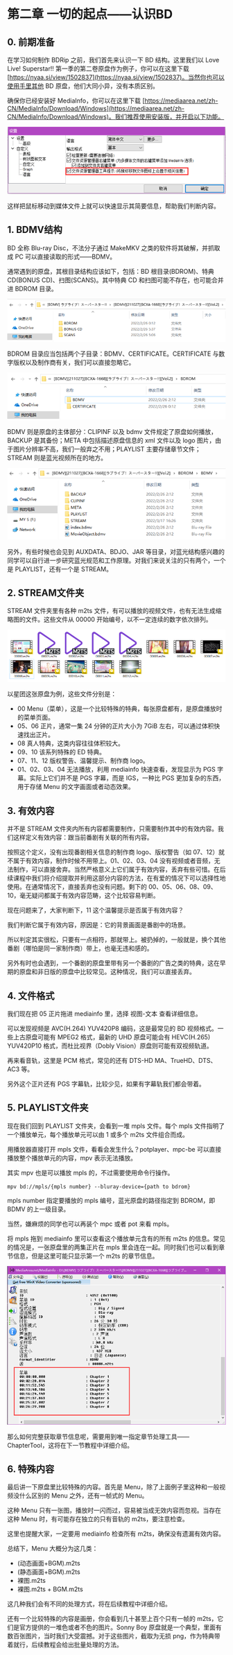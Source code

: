 # 第二章 一切的起点——认识BD

## 0. 前期准备

在学习如何制作 BDRip 之前，我们首先来认识一下 BD 结构。这里我们以 Love Live! Superstar!! 第一季的第二卷原盘作为例子，你可以在这里下载 [https://nyaa.si/view/1502837](https://nyaa.si/view/1502837)。当然你也可以使用手里其他 BD 原盘，他们大同小异，没有本质区别。

确保你已经安装好 MediaInfo，你可以在这里下载 [https://mediaarea.net/zh-CN/MediaInfo/Download/Windows](https://mediaarea.net/zh-CN/MediaInfo/Download/Windows)。我们推荐使用安装版，并开启以下功能。

<img src="./media/image01.png" />

这样把鼠标移动到媒体文件上就可以快速显示其简要信息，帮助我们判断内容。

## 1. BDMV结构

BD 全称 Blu-ray Disc，不法分子通过 MakeMKV 之类的软件将其破解，并抓取成 PC 可以直接读取的形式——BDMV。

通常遇到的原盘，其根目录结构应该如下，包括：BD 根目录(BDROM)、特典 CD(BONUS CD)、扫图(SCANS)。其中特典 CD 和扫图可能不存在，也可能合并进 BDROM 目录。

<img src="./media/image02.png" />

BDROM 目录应当包括两个子目录：BDMV、CERTIFICATE。CERTIFICATE 与数字版权以及制作商有关，我们可以直接忽略它。

<img src="./media/image03.png" />

BDMV 则是原盘的主体部分：CLIPINF 以及 bdmv 文件规定了原盘如何播放，BACKUP 是其备份；META 中包括描述原盘信息的 xml 文件以及 logo 图片，由于图片分辨率不高，我们一般弃之不用；PLAYLIST 主要存储章节文件；STREAM 则是蓝光视频所在的地方。

<img src="./media/image04.png" />

另外，有些时候也会见到 AUXDATA、BDJO、JAR 等目录，对蓝光结构感兴趣的同学可以自行进一步研究蓝光规范和工作原理。对我们来说关注的只有两个，一个是 PLAYLIST，还有一个是 STREAM。

## 2. STREAM文件夹

STREAM 文件夹里有各种 m2ts 文件，有可以播放的视频文件，也有无法生成缩略图的文件。这些文件从 00000 开始编号，以不一定连续的数字依次排列。

<img src="./media/image05.png" />

以星团这张原盘为例，这些文件分别是：

- 00 Menu（菜单），这是一个比较特殊的特典，每张原盘都有，是原盘播放时的菜单页面。
- 05、06 正片，通常一集 24 分钟的正片大小为 7GiB 左右，可以通过体积快速找出正片。
- 08 真人特典，这类内容往往体积较大。
- 09、10 该系列特殊的 ED 特典。
- 07、11、12 版权警告、温馨提示、制作商 logo。
- 01、02、03、04 无法播放，利用 mediainfo 快速查看，发现显示为 PGS 字幕。实际上它们并不是 PGS 字幕，而是 IGS，一种比 PGS 更加复杂的东西，用于存储 Menu 的文字画面或者动态效果。

## 3. 有效内容

并不是 STREAM 文件夹内所有内容都需要制作，只需要制作其中的有效内容。我们这样定义有效内容：跟当前番剧有关联的所有内容。

按照这个定义，没有出现番剧相关信息的制作商 logo、版权警告（如 07、12）就不属于有效内容，制作时候不用带上。01、02、03、04 没有视频或者音频，无法制作，可以直接舍弃。当然严格意义上它们属于有效内容，丢弃有些可惜。在后续课程中我们将介绍提取并利用这部分内容的方法，在有爱的情况下可以选择性地使用。在通常情况下，直接丢弃也没有问题。剩下的 00、05、06、08、09、10，毫无疑问都属于有效内容范畴，这个比较容易判断。

现在问题来了，大家判断下，11 这个温馨提示是否属于有效内容？

我们判断它属于有效内容，原因是：它的背景画面是番剧中的场景。

所以判定其实很松，只要有一点相符，那就带上。被扔掉的，一般就是，换个其他番剧（哪怕是同一家制作商）带上，也毫无违和感的。

另外有时也会遇到，一个番剧的原盘里带有另一个番剧的广告之类的特典，这在早期的原盘和非日版的原盘中比较常见。这种情况，我们可以直接丢弃。

## 4. 文件格式

我们现在把 05 正片拖进 mediainfo 里，选择 视图-文本 查看详细信息。

可以发现视频是 AVC(H.264) YUV420P8 编码，这是最常见的 BD 视频格式。一些上古原盘可能有 MPEG2 格式，最新的 UHD 原盘可能会有 HEVC(H.265) YUV420P10 格式，而杜比视界（Dobly Vision）原盘则可能有双视频轨道。

再来看音轨，这里是 PCM 格式，常见的还有 DTS-HD MA、TrueHD、DTS、AC3 等。

另外这个正片还有 PGS 字幕轨，比较少见，如果有字幕轨我们都会带着。

## 5. PLAYLIST文件夹

现在我们回到 PLAYLIST 文件夹，会看到一堆 mpls 文件。每个 mpls 文件指明了一个播放单元，每个播放单元可以由 1 或多个 m2ts 文件组合而成。

用播放器直接打开 mpls 文件，看看会发生什么？potplayer、mpc-be 可以直接播放整个播放单元的内容，mpv 表示无法播放。

其实 mpv 也是可以播放 mpls 的，不过需要使用命令行操作。
```
mpv bd://mpls/{mpls number} --bluray-device={path to bdrom}
```
mpls number 指定要播放的 mpls 编号，蓝光原盘的路径指定到 BDROM，即 BDMV 的上一级目录。

当然，嫌麻烦的同学也可以再装个 mpc 或者 pot 来看 mpls。

将 mpls 拖到 mediainfo 里可以查看这个播放单元含有的所有 m2ts 的信息。常见的情况是，一张原盘里的两集正片在 mpls 里会连在一起。同时我们也可以看到章节信息，但是这里可能只显示第一个 m2ts 的章节信息。

<img src="./media/image06.png" />

那么如何完整获取章节信息呢，需要用到唯一指定章节处理工具——ChapterTool，这将在下一节教程中详细介绍。

## 6. 特殊内容

最后讲一下原盘里比较特殊的内容。首先是 Menu，除了上面例子里这种和一般视频没什么区别的 Menu 之外，还有一帧式的 Menu。

这种 Menu 只有一张图，播放时一闪而过，容易被当成无效内容而忽视。当存在这种 Menu 时，有可能存在独立的只有音轨的 m2ts，要注意检查。

这里也提醒大家，一定要用 mediainfo 检查所有 m2ts，确保没有遗漏有效内容。

总结下，Menu 大概分为这几类：
- (动态画面+BGM).m2ts
- (静态画面+BGM).m2ts
- 裸图.m2ts
- 裸图.m2ts + BGM.m2ts

这几种我们会有不同的处理方式，将在后续教程中详细介绍。

还有一个比较特殊的内容是画册，你会看到几十甚至上百个只有一帧的 m2ts，它们是官方提供的一堆色或者不色的图片。Sonny Boy 原盘就是一个典型，里面有数百张图片，当时我们大受震撼。对于这些图片，截取为无损 png，作为特典带着就行，后续教程会给出批量处理的方法。
